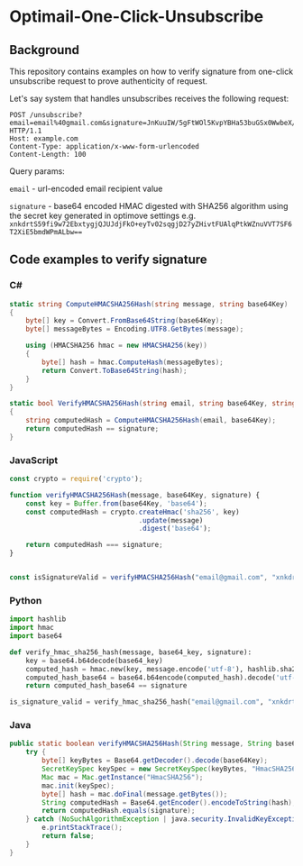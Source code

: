 # Optimail-One-Click-Unsubscribe

## Background

This repository contains examples on how to verify signature from one-click unsubscribe request to prove authenticity of request.

Let's say system that handles unsubscribes receives the following request:

```
POST /unsubscribe?email=email%40gmail.com&signature=JnKuuIW/5gFtWOl5KvpYBHa53buGSx0WwbeX/kKL98w= HTTP/1.1
Host: example.com
Content-Type: application/x-www-form-urlencoded
Content-Length: 100
```

Query params:

`email` - url-encoded email recipient value

`signature` - base64 encoded HMAC digested with SHA256 algorithm using the secret key generated in optimove settings e.g. `xnkdrtS59fi9w72EbxtygjQJUJdjFkO+eyTv02sqgjD27yZHivtFUAlqPtkWZnuVVT7SF6T2XiE5bmdWPmALbw==`

## Code examples to verify signature

### C#
```csharp
static string ComputeHMACSHA256Hash(string message, string base64Key)
{
    byte[] key = Convert.FromBase64String(base64Key);
    byte[] messageBytes = Encoding.UTF8.GetBytes(message);

    using (HMACSHA256 hmac = new HMACSHA256(key))
    {
        byte[] hash = hmac.ComputeHash(messageBytes);
        return Convert.ToBase64String(hash);
    }
}

static bool VerifyHMACSHA256Hash(string email, string base64Key, string signature)
{
    string computedHash = ComputeHMACSHA256Hash(email, base64Key);
    return computedHash == signature;
}
```

### JavaScript
```js
const crypto = require('crypto');

function verifyHMACSHA256Hash(message, base64Key, signature) {
    const key = Buffer.from(base64Key, 'base64');
    const computedHash = crypto.createHmac('sha256', key)
                                .update(message)
                                .digest('base64');

    return computedHash === signature;
}


const isSignatureValid = verifyHMACSHA256Hash("email@gmail.com", "xnkdrtS59fi9w72EbxtygjQJUJdjFkO+eyTv02sqgjD27yZHivtFUAlqPtkWZnuVVT7SF6T2XiE5bmdWPmALbw==", "JnKuuIW/5gFtWOl5KvpYBHa53buGSx0WwbeX/kKL98w=")
```

### Python
```python
import hashlib
import hmac
import base64

def verify_hmac_sha256_hash(message, base64_key, signature):
    key = base64.b64decode(base64_key)
    computed_hash = hmac.new(key, message.encode('utf-8'), hashlib.sha256).digest()
    computed_hash_base64 = base64.b64encode(computed_hash).decode('utf-8')
    return computed_hash_base64 == signature

is_signature_valid = verify_hmac_sha256_hash("email@gmail.com", "xnkdrtS59fi9w72EbxtygjQJUJdjFkO+eyTv02sqgjD27yZHivtFUAlqPtkWZnuVVT7SF6T2XiE5bmdWPmALbw==", "JnKuuIW/5gFtWOl5KvpYBHa53buGSx0WwbeX/kKL98w=")
```

### Java
```java
public static boolean verifyHMACSHA256Hash(String message, String base64Key, String signature) {
    try {
        byte[] keyBytes = Base64.getDecoder().decode(base64Key);
        SecretKeySpec keySpec = new SecretKeySpec(keyBytes, "HmacSHA256");
        Mac mac = Mac.getInstance("HmacSHA256");
        mac.init(keySpec);
        byte[] hash = mac.doFinal(message.getBytes());
        String computedHash = Base64.getEncoder().encodeToString(hash);
        return computedHash.equals(signature);
    } catch (NoSuchAlgorithmException | java.security.InvalidKeyException e) {
        e.printStackTrace();
        return false;
    }
}
```
